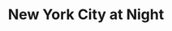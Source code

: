 ---
title: "New York City at Night"
images:
  - /images/20240528-10.jpg
tags:
- all
- place
- highlights
weight: 2024052801
---